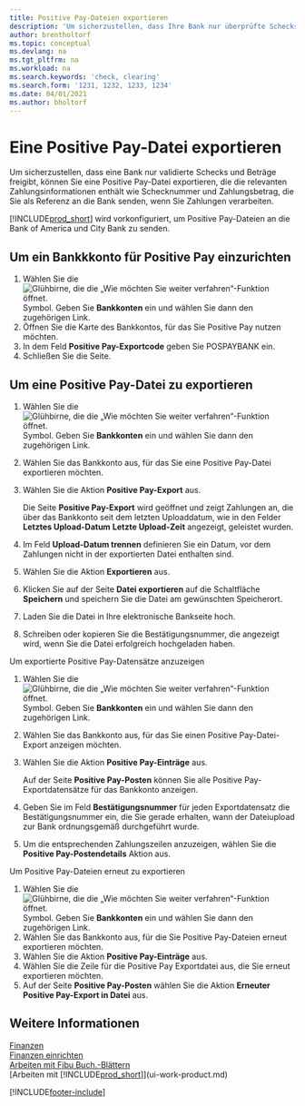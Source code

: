 ```yaml
---
title: Positive Pay-Dateien exportieren
description: 'Um sicherzustellen, dass Ihre Bank nur überprüfte Schecks und Beträge freigibt, können Sie ihr eine Positive Pay Datei senden, die die Daten für Kreditoren, Schecks und Zahlungsinformationen enthält.'
author: brentholtorf
ms.topic: conceptual
ms.devlang: na
ms.tgt_pltfrm: na
ms.workload: na
ms.search.keywords: 'check, clearing'
ms.search.form: '1231, 1232, 1233, 1234'
ms.date: 04/01/2021
ms.author: bholtorf
---
```

# Eine Positive Pay-Datei exportieren
Um sicherzustellen, dass eine Bank nur validierte Schecks und Beträge freigibt, können Sie eine Positive Pay-Datei exportieren, die die relevanten Zahlungsinformationen enthält wie Schecknummer und Zahlungsbetrag, die Sie als Referenz an die Bank senden, wenn Sie Zahlungen verarbeiten.

[!INCLUDE[prod_short](includes/prod_short.md)] wird vorkonfiguriert, um Positive Pay-Dateien an die Bank of America und City Bank zu senden.

## Um ein Bankkkonto für Positive Pay einzurichten
1. Wählen Sie die ![Glühbirne, die die „Wie möchten Sie weiter verfahren“-Funktion öffnet.](media/ui-search/search_small.png "Tell me-Funktion") Symbol. Geben Sie **Bankkonten** ein und wählen Sie dann den zugehörigen Link.
2. Öffnen Sie die Karte des Bankkontos, für das Sie Positive Pay nutzen möchten.
3. In dem Feld **Positive Pay-Exportcode** geben Sie POSPAYBANK ein.
4. Schließen Sie die Seite.

## Um eine Positive Pay-Datei zu exportieren
1. Wählen Sie die ![Glühbirne, die die „Wie möchten Sie weiter verfahren“-Funktion öffnet.](media/ui-search/search_small.png "Tell me-Funktion") Symbol. Geben Sie **Bankkonten** ein und wählen Sie dann den zugehörigen Link.
2. Wählen Sie das Bankkonto aus, für das Sie eine Positive Pay-Datei exportieren möchten.
3. Wählen Sie die Aktion **Positive Pay-Export** aus.

    Die Seite **Positive Pay-Export** wird geöffnet und zeigt Zahlungen an, die über das Bankkonto seit dem letzten Uploaddatum, wie in den Felder **Letztes Upload-Datum** **Letzte Upload-Zeit** angezeigt, geleistet wurden.
4. Im Feld **Upload-Datum trennen** definieren Sie ein Datum, vor dem Zahlungen nicht in der exportierten Datei enthalten sind.
5. Wählen Sie die Aktion **Exportieren** aus.
6. Klicken Sie auf der Seite **Datei exportieren** auf die Schaltfläche **Speichern** und speichern Sie die Datei am gewünschten Speicherort.
7. Laden Sie die Datei in Ihre elektronische Bankseite hoch.
8. Schreiben oder kopieren Sie die Bestätigungsnummer, die angezeigt wird, wenn Sie die Datei erfolgreich hochgeladen haben.

Um exportierte Positive Pay-Datensätze anzuzeigen

1. Wählen Sie die ![Glühbirne, die die „Wie möchten Sie weiter verfahren“-Funktion öffnet.](media/ui-search/search_small.png "Tell me-Funktion") Symbol. Geben Sie **Bankkonten** ein und wählen Sie dann den zugehörigen Link.
2. Wählen Sie das Bankkonto aus, für das Sie einen Positive Pay-Datei-Export anzeigen möchten.
3. Wählen Sie die Aktion **Positive Pay-Einträge** aus.

    Auf der Seite **Positive Pay-Posten** können Sie alle Positive Pay-Exportdatensätze für das Bankkonto anzeigen.
4. Geben Sie im Feld **Bestätigungsnummer** für jeden Exportdatensatz die Bestätigungsnummer ein, die Sie gerade erhalten, wann der Dateiupload zur Bank ordnungsgemäß durchgeführt wurde.
5. Um die entsprechenden Zahlungszeilen anzuzeigen, wählen Sie die **Positive Pay-Postendetails** Aktion aus.

Um Positive Pay-Dateien erneut zu exportieren

1. Wählen Sie die ![Glühbirne, die die „Wie möchten Sie weiter verfahren“-Funktion öffnet.](media/ui-search/search_small.png "Tell Me-Funktion") Symbol. Geben Sie **Bankkonten** ein und wählen Sie dann den zugehörigen Link.
2. Wählen Sie das Bankkonto aus, für die Sie Positive Pay-Dateien erneut exportieren möchten.
3. Wählen Sie die Aktion **Positive Pay-Einträge** aus.
4. Wählen Sie die Zeile für die Positive Pay Exportdatei aus, die Sie erneut  exportieren möchten.
5. Auf der Seite **Positive Pay-Posten** wählen Sie die Aktion **Erneuter Positive Pay-Export in Datei** aus.

## Weitere Informationen
[Finanzen](finance.md)  
[Finanzen einrichten](finance-setup-finance.md)  
[Arbeiten mit Fibu Buch.-Blättern](ui-work-general-journals.md)  
[Arbeiten mit [!INCLUDE[prod_short](includes/prod_short.md)]](ui-work-product.md)


[!INCLUDE[footer-include](includes/footer-banner.md)]